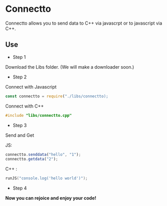 # Connectto

Connectto allows you to send data to C++ via javascrpt or to javascript via C++.

## Use

- Step 1

Download the Libs folder. (We will make a downloader soon.)

- Step 2

Connect with Javascript

```js
const connectto = require("./libs/connectto);
```

Connect with C++

```cpp
#include "libs/connectto.cpp"
```

- Step 3

Send and Get

JS:

```js
connectto.senddata("hello", "1");
connectto.getdata("2");
```

C++ :

```cpp
runJS("console.log('hello world')");
```

- Step 4

**Now you can rejoice and enjoy your code!**
